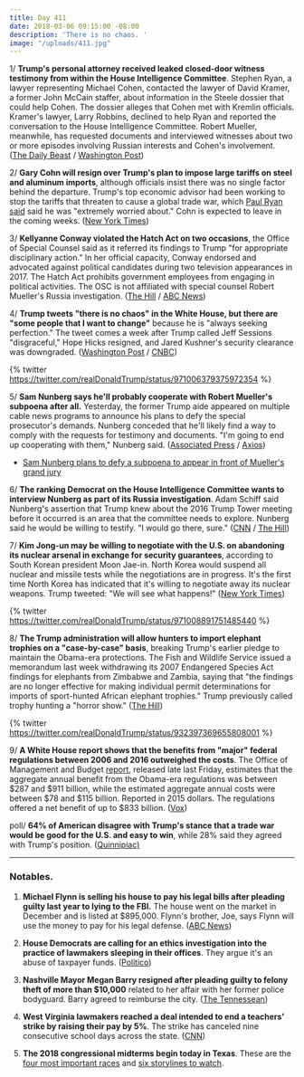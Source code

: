 ```yaml
---
title: Day 411
date: 2018-03-06 09:15:00 -08:00
description: 'There is no chaos. '
image: "/uploads/411.jpg"
---
```


1/ **Trump's personal attorney received leaked closed-door witness testimony from within the House Intelligence Committee**. Stephen Ryan, a lawyer representing Michael Cohen, contacted the lawyer of David Kramer, a former John McCain staffer, about information in the Steele dossier that could help Cohen. The dossier alleges that Cohen met with Kremlin officials. Kramer's lawyer, Larry Robbins, declined to help Ryan and reported the conversation to the House Intelligence Committee. Robert Mueller, meanwhile, has requested documents and interviewed witnesses about two or more episodes involving Russian interests and Cohen's involvement. ([The Daily Beast](https://www.thedailybeast.com/trump-lawyer-michael-cohen-received-inside-info-from-russia-probe) / [Washington Post](https://www.washingtonpost.com/politics/special-counsel-has-examined-episodes-involving-michael-cohen-trumps-longtime-lawyer/2018/03/06/4a2bd064-1b37-11e8-b2d9-08e748f892c0_story.html))

2/ **Gary Cohn will resign over Trump's plan to impose large tariffs on steel and aluminum imports**, although officials insist there was no single factor behind the departure. Trump's top economic advisor had been working to stop the tariffs that threaten to cause a global trade war, which [Paul Ryan said](https://www.nytimes.com/2018/03/05/us/politics/trump-tariffs-steel-aluminum-nafta.html) said he was "extremely worried about." Cohn is expected to leave in the coming weeks. ([New York Times](https://www.nytimes.com/2018/03/06/us/politics/gary-cohn-resigns.html))

3/ **Kellyanne Conway violated the Hatch Act on two occasions**, the Office of Special Counsel said as it referred its findings to Trump "for appropriate disciplinary action." In her official capacity, Conway endorsed and advocated against political candidates during two television appearances in 2017. The Hatch Act prohibits government employees from engaging in political activities. The OSC is not affiliated with special counsel Robert Mueller's Russia investigation. ([The Hill](http://thehill.com/homenews/administration/376945-watchdog-kellyanne-conway-violated-hatch-act-twice-in-tv-appearances) / [ABC News](http://abcnews.go.com/Politics/kellyanne-conway-found-violated-hatch-act/story?id=53557326))

4/ **Trump tweets "there is no chaos" in the White House, but there are "some people that I want to change"** because he is "always seeking perfection." The tweet comes a week after Trump called Jeff Sessions "disgraceful," Hope Hicks resigned, and Jared Kushner's security clearance was downgraded. ([Washington Post](https://www.washingtonpost.com/news/post-politics/wp/2018/03/06/trump-claims-there-is-no-chaos-in-white-house-but-warns-of-future-firings/) / [CNBC](https://www.cnbc.com/2018/03/06/trump-there-are-people-in-the-white-house-that-i-want-to-change.html))

{% twitter https://twitter.com/realDonaldTrump/status/971006379375972354 %}

5/ **Sam Nunberg says he'll probably cooperate with Robert Mueller's subpoena after all.** Yesterday, the former Trump aide appeared on multiple cable news programs to announce his plans to defy the special prosecutor's demands. Nunberg conceded that he'll likely find a way to comply with the requests for testimony and documents. "I'm going to end up cooperating with them," Nunberg said. ([Associated Press](https://apnews.com/d77276cfdf0a4f3b9c526363ddbeb7c4) / [Axios](https://www.axios.com/nunberg-now-says-hell-cooperate-with-investigators-1520300941-e164aac2-e662-4684-a8c2-8123e25e77ce.html))

* [Sam Nunberg plans to defy a subpoena to appear in front of Mueller's grand jury](https://whatthefuckjusthappenedtoday.com/2018/03/05/day-410/#2-sam-nunberg-plans-to-defy-a-subpoe)

6/ **The ranking Democrat on the House Intelligence Committee wants to interview Nunberg as part of its Russia investigation**. Adam Schiff said Nunberg's assertion that Trump knew about the 2016 Trump Tower meeting before it occurred is an area that the committee needs to explore. Nunberg said he would be willing to testify. "I would go there, sure." ([CNN](https://www.cnn.com/2018/03/05/politics/schiff-nunberg-house-russia-probe-trump/index.html) / [The Hill](http://thehill.com/blogs/blog-briefing-room/news/376876-nunberg-i-would-go-before-house-intel-committee))

7/ **Kim Jong-un may be willing to negotiate with the U.S. on abandoning its nuclear arsenal in exchange for security guarantees**, according to South Korean president Moon Jae-in. North Korea would suspend all nuclear and missile tests while the negotiations are in progress. It's the first time North Korea has indicated that it's willing to negotiate away its nuclear weapons. Trump tweeted: "We will see what happens!" ([New York Times](https://www.nytimes.com/2018/03/06/world/asia/north-korea-south-nuclear-weapons.html))

{% twitter https://twitter.com/realDonaldTrump/status/971008891751485440 %}

8/ **The Trump administration will allow hunters to import elephant trophies on a "case-by-case" basis**, breaking Trump's earlier pledge to maintain the Obama-era protections. The Fish and Wildlife Service issued a memorandum last week withdrawing its 2007 Endangered Species Act findings for elephants from Zimbabwe and Zambia, saying that "the findings are no longer effective for making individual permit determinations for imports of sport-hunted African elephant trophies." Trump previously called trophy hunting a "horror show." ([The Hill](http://thehill.com/policy/energy-environment/376839-trump-admin-to-consider-elephant-trophy-imports-on-case-by-case))

{% twitter https://twitter.com/realDonaldTrump/status/932397369655808001 %}

9/ **A White House report shows that the benefits from "major" federal regulations between 2006 and 2016 outweighed the costs**. The Office of Management and Budget [report](https://www.eenews.net/assets/2018/02/26/document_pm_01.pdf), released late last Friday, estimates that the aggregate annual benefit from the Obama-era regulations was between $287 and $911 billion, while the estimated aggregate annual costs were between $78 and $115 billion. Reported in 2015 dollars. The regulations offered a net benefit of up to $833 billion. ([Vox](https://www.vox.com/energy-and-environment/2018/3/6/17077330/trump-regulatory-agenda-omb))

poll/ **64% of American disagree with Trump's stance that a trade war would be good for the U.S. and easy to win**, while 28% said they agreed with Trump's position. ([Quinnipiac)](https://poll.qu.edu/national/release-detail?ReleaseID=2525)

---

### Notables.

1. **Michael Flynn is selling his house to pay his legal bills after pleading guilty last year to lying to the FBI.** The house went on the market in December and is listed at $895,000. Flynn's brother, Joe, says Flynn will use the money to pay for his legal defense. ([ABC News](http://abcnews.go.com/US/flynn-selling-house-pay-legal-bills-trump-probe/story?id=53545172))

2. **House Democrats are calling for an ethics investigation into the practice of lawmakers sleeping in their offices**. They argue it's an abuse of taxpayer funds. ([Politico](https://www.politico.com/story/2018/03/06/democrats-sleeping-capitol-crackdown-431969))

3. **Nashville Mayor Megan Barry resigned after pleading guilty to felony theft of more than $10,000** related to her affair with her former police bodyguard. Barry agreed to reimburse the city. ([The Tennessean](https://www.tennessean.com/story/news/2018/03/06/nashville-mayor-megan-barry-expected-resign-press-conference-tuesday-morning/398440002/))

4. **West Virginia lawmakers reached a deal intended to end a teachers' strike by raising their pay by 5%**. The strike has canceled nine consecutive school days across the state. ([CNN](https://www.cnn.com/2018/03/06/us/west-virginia-teachers-strike/index.html))

5. **The 2018 congressional midterms begin today in Texas**. These are the [four most important races](https://www.washingtonpost.com/news/the-fix/wp/2018/03/06/your-cheat-sheet-for-how-to-sound-smart-about-tuesdays-texas-primaries/) and [six storylines to watch](https://www.nbcnews.com/politics/first-read/it-s-primary-day-texas-here-are-six-storylines-watch-n853956).